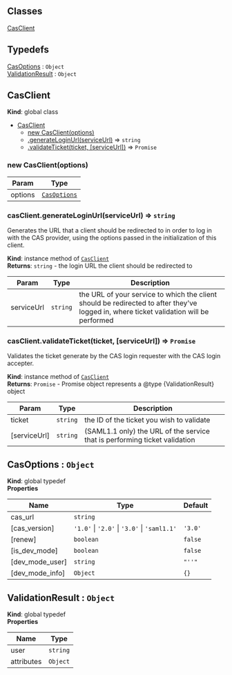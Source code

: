 ## Classes

<dl>
<dt><a href="#CasClient">CasClient</a></dt>
<dd></dd>
</dl>

## Typedefs

<dl>
<dt><a href="#CasOptions">CasOptions</a> : <code>Object</code></dt>
<dd></dd>
<dt><a href="#ValidationResult">ValidationResult</a> : <code>Object</code></dt>
<dd></dd>
</dl>

<a name="CasClient"></a>

## CasClient
**Kind**: global class  

* [CasClient](#CasClient)
    * [new CasClient(options)](#new_CasClient_new)
    * [.generateLoginUrl(serviceUrl)](#CasClient+generateLoginUrl) ⇒ <code>string</code>
    * [.validateTicket(ticket, [serviceUrl])](#CasClient+validateTicket) ⇒ <code>Promise</code>

<a name="new_CasClient_new"></a>

### new CasClient(options)

| Param | Type |
| --- | --- |
| options | [<code>CasOptions</code>](#CasOptions) | 

<a name="CasClient+generateLoginUrl"></a>

### casClient.generateLoginUrl(serviceUrl) ⇒ <code>string</code>
Generates the URL that a client should be redirected to in order to log in with the CAS provider,
using the options passed in the initialization of this client.

**Kind**: instance method of [<code>CasClient</code>](#CasClient)  
**Returns**: <code>string</code> - the login URL the client should be redirected to  

| Param | Type | Description |
| --- | --- | --- |
| serviceUrl | <code>string</code> | the URL of your service to which the client should be redirected to after they've logged in, where ticket validation will be performed |

<a name="CasClient+validateTicket"></a>

### casClient.validateTicket(ticket, [serviceUrl]) ⇒ <code>Promise</code>
Validates the ticket generate by the CAS login requester with the CAS login accepter.

**Kind**: instance method of [<code>CasClient</code>](#CasClient)  
**Returns**: <code>Promise</code> - Promise object represents a @type {ValidationResult} object  

| Param | Type | Description |
| --- | --- | --- |
| ticket | <code>string</code> | the ID of the ticket you wish to validate |
| [serviceUrl] | <code>string</code> | (SAML1.1 only) the URL of the service that is performing ticket validation |

<a name="CasOptions"></a>

## CasOptions : <code>Object</code>
**Kind**: global typedef  
**Properties**

| Name | Type | Default |
| --- | --- | --- |
| cas_url | <code>string</code> |  | 
| [cas_version] | <code>&#x27;1.0&#x27;</code> \| <code>&#x27;2.0&#x27;</code> \| <code>&#x27;3.0&#x27;</code> \| <code>&#x27;saml1.1&#x27;</code> | <code>&#x27;3.0&#x27;</code> | 
| [renew] | <code>boolean</code> | <code>false</code> | 
| [is_dev_mode] | <code>boolean</code> | <code>false</code> | 
| [dev_mode_user] | <code>string</code> | <code>&quot;&#x27;&#x27;&quot;</code> | 
| [dev_mode_info] | <code>Object</code> | <code>{}</code> | 

<a name="ValidationResult"></a>

## ValidationResult : <code>Object</code>
**Kind**: global typedef  
**Properties**

| Name | Type |
| --- | --- |
| user | <code>string</code> | 
| attributes | <code>Object</code> | 

